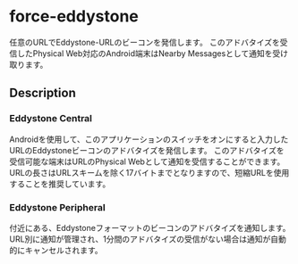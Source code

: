 # force-eddystone

任意のURLでEddystone-URLのビーコンを発信します。
このアドバタイズを受信したPhysical Web対応のAndroid端末はNearby Messagesとして通知を受け取ります。

## Description

### Eddystone Central
Androidを使用して、このアプリケーションのスイッチをオンにすると入力したURLのEddystoneビーコンのアドバタイズを発信します。
このアドバタイズを受信可能な端末はURLのPhysical Webとして通知を受信することができます。
URLの長さはURLスキームを除く17バイトまでとなりますので、短縮URLを使用することを推奨しています。

### Eddystone Peripheral
付近にある、Eddystoneフォーマットのビーコンのアドバタイズを通知します。
URL別に通知が管理され、1分間のアドバタイズの受信がない場合は通知が自動的にキャンセルされます。


